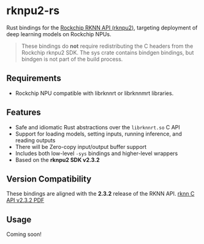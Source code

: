 # rknpu2-rs

Rust bindings for the [Rockchip RKNN API (rknpu2)](https://github.com/airockchip/rknn-toolkit2), targeting deployment of deep learning models on Rockchip NPUs.

> These bindings do **not** require redistributing the C headers from the Rockchip rknpu2 SDK. The sys crate contains bindgen bindings, but bindgen is not part of the build process.

## Requirements

- Rockchip NPU compatible with librknnrt or librknnmrt libraries.

## Features

- Safe and idiomatic Rust abstractions over the `librknnrt.so` C API
- Support for loading models, setting inputs, running inference, and reading outputs
- There will be Zero-copy input/output buffer support
- Includes both low-level `-sys` bindings and higher-level wrappers
- Based on the **rknpu2 SDK v2.3.2**

## Version Compatibility

These bindings are aligned with the **2.3.2** release of the RKNN API.
[rknn C API v2.3.2 PDF](https://github.com/airockchip/rknn-toolkit2/blob/42aa1d426c0a9e0869b6374edba009f7208a1926/doc/04_Rockchip_RKNPU_API_Reference_RKNNRT_V2.3.2_EN.pdf)


## Usage

Coming soon!

